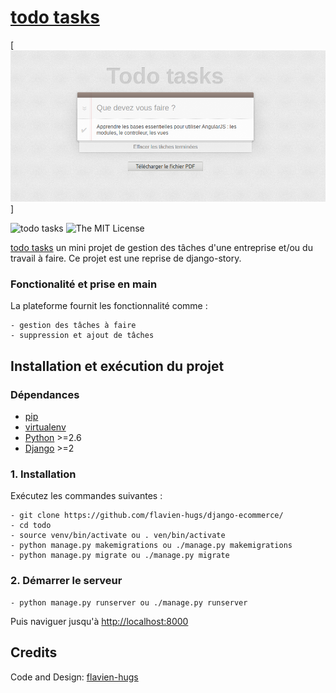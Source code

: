 # [todo tasks](https://github.com/flavien-hugs/django-ecommerce/)&nbsp;

[![alt text](https://github.com/flavien-hugs/todo/blob/master/screenshot.png "screenshot")]

![[todo tasks](https://github.com/flavien-hugs/django-ecommerce/)](https://imggit.shields.io/badge/unsta-live--demo-orange.svg?style=flat)
![The MIT License](http://img.shields.io/badge/License-MIT-green.svg?style=flat)

[todo tasks](https://github.com/flavien-hugs/todo/) un mini projet de gestion des tâches d'une entreprise et/ou du travail à faire. Ce projet est une reprise de django-story.

### Fonctionalité et prise en main
La plateforme fournit les fonctionnalité comme :

    - gestion des tâches à faire
    - suppression et ajout de tâches

Installation et exécution du projet
-----------------------------------

### Dépendances
* [pip](https://github.com/pypa/pip/)
* [virtualenv](https://pypi.python.org/pypi/virtualenv/)
* [Python](https://www.python.org/) >=2.6
* [Django](https://docs.djangoproject.com/) >=2


### 1. Installation
Exécutez les commandes suivantes :

    - git clone https://github.com/flavien-hugs/django-ecommerce/
    - cd todo
    - source venv/bin/activate ou . ven/bin/activate
    - python manage.py makemigrations ou ./manage.py makemigrations
    - python manage.py migrate ou ./manage.py migrate

### 2. Démarrer le serveur

    - python manage.py runserver ou ./manage.py runserver

Puis naviguer jusqu'à <http://localhost:8000>


Credits
------------

Code and Design: [flavien-hugs](https://twitter.com/flavien_hugs)
